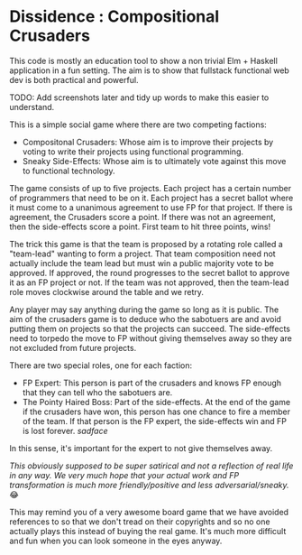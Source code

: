 # Dissidence : Compositional Crusaders

This code is mostly an education tool to show a non trivial Elm + Haskell application in a fun setting. The aim is to 
show that fullstack functional web dev is both practical and powerful. 

TODO: Add screenshots later and tidy up words to make this easier to understand.

This is a simple social game where there are two competing factions:

- Compositonal Crusaders: Whose aim is to improve their projects by voting to write their projects using functional 
  programming.
- Sneaky Side-Effects: Whose aim is to ultimately vote against this move to functional technology. 

The game consists of up to five projects. Each project has a certain number of programmers that need to be on it. Each
project has a secret ballot where it must come to a unanimous agreement to use FP for that project. If there is agreement, 
the Crusaders score a point. If there was not an agreement, then the side-effects score a point. First team to hit three
points, wins!

The trick this game is that the team is proposed by a rotating role called a "team-lead" wanting to form a project. That
team composition need not actually include the team lead but must win a public majority vote to be approved. If approved,
the round progresses to the secret ballot to approve it as an FP project or not. If the team was not approved, then the 
team-lead role moves clockwise around the table and we retry.

Any player may say anything during the game so long as it is public. The aim of the crusaders game is to deduce who the 
sabotuers are and avoid putting them on projects so that the projects can succeed. The side-effects need to torpedo the
move to FP without giving themselves away so they are not excluded from future projects.

There are two special roles, one for each faction:
- FP Expert: This person is part of the crusaders and knows FP enough that they can tell who the sabotuers are.
- The Pointy Haired Boss: Part of the side-effects. At the end of the game if the crusaders have won, this person has one
  chance to fire a member of the team. If that person is the FP expert, the side-effects win and FP is lost forever. *sadface*

In this sense, it's important for the expert to not give themselves away. 


*This obviously supposed to be super satirical and not a reflection of real life in any way. We very much hope that your 
actual work and FP transformation is much more friendly/positive and less adversarial/sneaky.* :joy:

This may remind you of a very awesome board game that we have avoided references to so that we don't tread on their 
copyrights and so no one actually plays this instead of buying the real game. It's much more difficult and fun when you 
can look someone in the eyes anyway. 